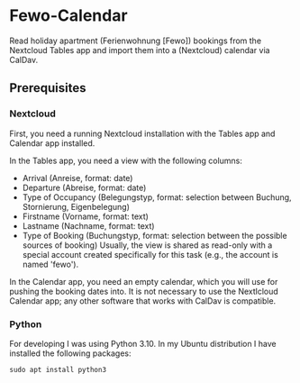 # Fewo-Calendar
Read holiday apartment (Ferienwohnung \[Fewo\]) bookings from the Nextcloud Tables app and import them into a (Nextcloud) calendar via CalDav.

## Prerequisites

### Nextcloud
First, you need a running Nextcloud installation with the Tables app and Calendar app installed.

In the Tables app, you need a view with the following columns:
* Arrival (Anreise, format: date)
* Departure (Abreise, format: date)
* Type of Occupancy (Belegungstyp, format: selection between Buchung, Stornierung, Eigenbelegung)
* Firstname (Vorname, format: text)
* Lastname (Nachname, format: text)
* Type of Booking (Buchungstyp, format: selection between the possible sources of booking)
Usually, the view is shared as read-only with a special account created specifically for this task (e.g., the account is named 'fewo').

In the Calendar app, you need an empty calendar, which you will use for pushing the booking dates into.
It is not necessary to use the Nextlcloud Calendar app; any other software that works with CalDav is compatible.

### Python
For developing I was using Python 3.10. In my Ubuntu distribution I have installed the following packages:

    sudo apt install python3 